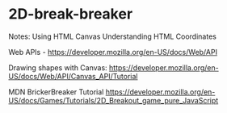# 2D-break-breaker

Notes:
Using HTML Canvas
Understanding HTML Coordinates

Web APIs - https://developer.mozilla.org/en-US/docs/Web/API

Drawing shapes with Canvas: https://developer.mozilla.org/en-US/docs/Web/API/Canvas_API/Tutorial

MDN BrickerBreaker Tutorial  https://developer.mozilla.org/en-US/docs/Games/Tutorials/2D_Breakout_game_pure_JavaScript
